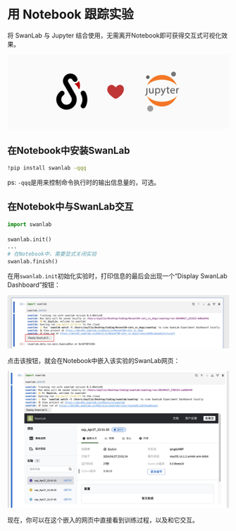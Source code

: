 # 用 Notebook 跟踪实验

将 SwanLab 与 Jupyter 结合使用，无需离开Notebook即可获得交互式可视化效果。

![](./jupyter-notebook/swanlab-love-jupyter.jpg)

## 在Notebook中安装SwanLab

```bash
!pip install swanlab -qqq
```
ps: `-qqq`是用来控制命令执行时的输出信息量的，可选。

## 在Notebok中与SwanLab交互

```python
import swanlab

swanlab.init()
...
# 在Notebook中，需要显式关闭实验
swanlab.finish()
```

在用`swanlab.init`初始化实验时，打印信息的最后会出现一个“Display SwanLab Dashboard”按钮：

![](/assets/jupyter-notebook-1.jpg)

点击该按钮，就会在Notebook中嵌入该实验的SwanLab网页：

![](/assets/jupyter-notebook-2.jpg)

现在，你可以在这个嵌入的网页中直接看到训练过程，以及和它交互。